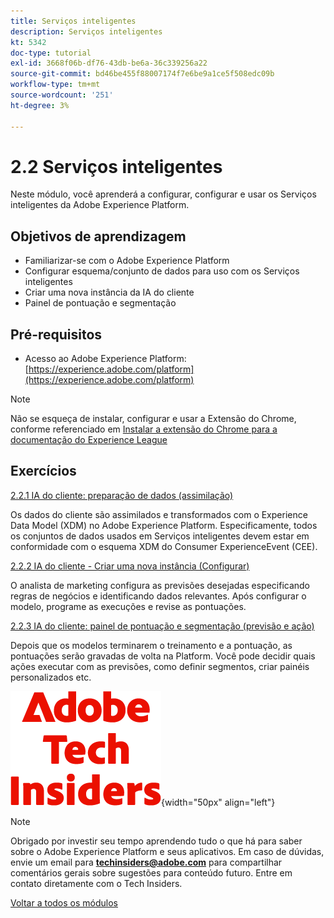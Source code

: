 ```yaml
---
title: Serviços inteligentes
description: Serviços inteligentes
kt: 5342
doc-type: tutorial
exl-id: 3668f06b-df76-43db-be6a-36c339256a22
source-git-commit: bd46be455f88007174f7e6be9a1ce5f508edc09b
workflow-type: tm+mt
source-wordcount: '251'
ht-degree: 3%

---
```


# 2.2 Serviços inteligentes

Neste módulo, você aprenderá a configurar, configurar e usar os Serviços inteligentes da Adobe Experience Platform.

## Objetivos de aprendizagem

- Familiarizar-se com o Adobe Experience Platform
- Configurar esquema/conjunto de dados para uso com os Serviços inteligentes
- Criar uma nova instância da IA do cliente
- Painel de pontuação e segmentação

## Pré-requisitos

- Acesso ao Adobe Experience Platform: [https://experience.adobe.com/platform](https://experience.adobe.com/platform)

>[!NOTE]
>
>Não se esqueça de instalar, configurar e usar a Extensão do Chrome, conforme referenciado em [Instalar a extensão do Chrome para a documentação do Experience League](../../gettingstarted/gettingstarted/ex1.md)

## Exercícios

[2.2.1 IA do cliente: preparação de dados (assimilação)](./ex1.md)

Os dados do cliente são assimilados e transformados com o Experience Data Model (XDM) no Adobe Experience Platform. Especificamente, todos os conjuntos de dados usados em Serviços inteligentes devem estar em conformidade com o esquema XDM do Consumer ExperienceEvent (CEE).

[2.2.2 IA do cliente - Criar uma nova instância (Configurar)](./ex2.md)

O analista de marketing configura as previsões desejadas especificando regras de negócios e identificando dados relevantes. Após configurar o modelo, programe as execuções e revise as pontuações.

[2.2.3 IA do cliente: painel de pontuação e segmentação (previsão e ação)](./ex3.md)

Depois que os modelos terminarem o treinamento e a pontuação, as pontuações serão gravadas de volta na Platform. Você pode decidir quais ações executar com as previsões, como definir segmentos, criar painéis personalizados etc.

![Informantes técnicos](./../../../assets/images/techinsiders.png){width="50px" align="left"}

>[!NOTE]
>
>Obrigado por investir seu tempo aprendendo tudo o que há para saber sobre o Adobe Experience Platform e seus aplicativos. Em caso de dúvidas, envie um email para **techinsiders@adobe.com** para compartilhar comentários gerais sobre sugestões para conteúdo futuro. Entre em contato diretamente com o Tech Insiders.

[Voltar a todos os módulos](../../../overview.md)
